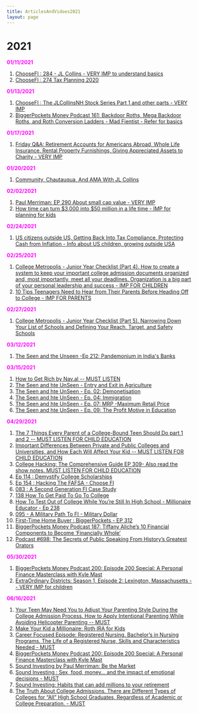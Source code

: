 ```yaml
---
title: ArticlesAndVidoes2021
layout: page
---
```


# 2021

<b style="color: magenta">01/11/2021</b>

1. [ChooseFI : 284 - JL Collins - VERY IMP to understand basics](https://www.youtube.com/watch?v=ObBS-ihFM7s)
2. [ChooseFI : 274 Tax Planning 2020](https://www.choosefi.com/tax-planning-2020-ep-274/)

<b style="color: magenta">01/13/2021</b>

1. [ChooseFI : The JLCollinsNH Stock Series Part 1 and other parts - VERY IMP](https://www.youtube.com/watch?v=MptrorLhEsc)
2. [BiggerPockets Money Podcast 161: Backdoor Roths, Mega Backdoor Roths, and Roth Conversion Ladders - Mad Fientist - Refer for basics](https://www.biggerpockets.com/blog/biggerpockets-money-podcast-161-mad-fientist)

<b style="color: magenta">01/17/2021</b>

1. [Friday Q&A: Retirement Accounts for Americans Abroad, Whole Life Insurance, Rental Property Furnishings, Giving Appreciated Assets to Charity - VERY IMP](https://podcasts.google.com/feed/aHR0cDovL3JhZGljYWxwZXJzb25hbGZpbmFuY2UubGlic3luLmNvbS9yc3M/episode/YjNmMGJlNWEtMGI3Mi00NDAxLWIwNTEtM2QxNjNkOGI1ZDll?hl=en&ved=2ahUKEwihwPem06PuAhUtZN8KHfj-ALQQjrkEegQIChAF&ep=6)

<b style="color: magenta">01/20/2021</b>

1. [Community, Chautauqua, And AMA With JL Collins](https://www.choosefi.com/036-community-chatauqua-ama-jl-collins/)

<b style="color: magenta">02/02/2021</b>

1. [Paul Merriman: EP 290 About small cap value - VERY IMP](https://www.choosefi.com/paul-merriman-ep-290/)
2. [How time can turn $3,000 into $50 million in a life time - IMP for planning for kids](https://paulmerriman.com/time-can-turn-3000-50-million/)


<b style="color: magenta">02/24/2021</b>

1. [US citizens outside US, Getting Back Into Tax Compliance, Protecting Cash from Inflation - Info about US children, growing outside USA](https://radicalpersonalfinance.libsyn.com/friday-qa-government-job-or-private-sector-getting-back-into-tax-compliance-protecting-cash-from-inflation-camper-or-hotel-traveling-while-on-maternity-leave-etc)

<b style="color: magenta">02/25/2021</b>

1. [College Metropolis - Junior Year Checklist (Part 4). How to create a system to keep your important college admission documents organized and, most importantly, meet all your deadlines. Organization is a big part of your personal leadership and success - IMP FOR CHILDREN](https://podcasts.google.com/feed/aHR0cHM6Ly9mZWVkcy5idXp6c3Byb3V0LmNvbS8xMTgyNzQzLnJzcw/episode/QnV6enNwcm91dC03OTc1MDMz?sa=X&ved=0CAUQkfYCahcKEwiQzZOAgYbvAhUAAAAAHQAAAAAQAQ)
2. [10 Tips Teenagers Need to Hear from Their Parents Before Heading Off to College - IMP FOR PARENTS](https://podcasts.google.com/feed/aHR0cHM6Ly9mZWVkcy5idXp6c3Byb3V0LmNvbS8xMTgyNzQzLnJzcw/episode/QnV6enNwcm91dC03ODQwMDA5?sa=X&ved=0CAUQkfYCahcKEwiQzZOAgYbvAhUAAAAAHQAAAAAQAQ)

<b style="color: magenta">02/27/2021</b>

1. [College Metropolis - Junior Year Checklist (Part 5). Narrowing Down Your List of Schools and Defining Your Reach, Target, and Safety Schools](https://www.collegemetropolis.com/junior-year-checklist-part-5-narrowing-down-your-list-of-schools-and-defining-your-reach-target-and-safety-schools-also-analyzing-admission-data-from-occidental-college-and-the-importance-of-attending-college-fairs/)

<b style="color: magenta">03/12/2021</b>

1. [The Seen and the Unseen -Ep 212: Pandemonium in India's Banks](https://podcasts.google.com/feed/aHR0cHM6Ly9zZWVudW5zZWVuLmxpYnN5bi5jb20v/episode/YTk5NDcwMWYtMTMyNy00NmQ5LWIzMjQtYmNiMzc3MDFjNmI3?sa=X&ved=0CAUQkfYCahcKEwiAuvWb-ZnvAhUAAAAAHQAAAAAQGw)

<b style="color: magenta">03/15/2021</b>

1. [How to Get Rich by Nav.al -- MUST LISTEN](https://nav.al/rich)
2. [The Seen and hte UnSeen - Entry and Exit in Agriculture](https://podcasts.google.com/feed/aHR0cHM6Ly9zZWVudW5zZWVuLmxpYnN5bi5jb20v/episode/NzgxMzUwMTU1MGYwNzliNDhkN2UxOTU0Mjg5MmIzMjM?sa=X&ved=0CAUQkfYCahcKEwiA_pKXiazvAhUAAAAAHQAAAAAQHA)
3. [The Seen and hte UnSeen - Ep. 02: Demonetisation](https://podcasts.google.com/feed/aHR0cHM6Ly9zZWVudW5zZWVuLmxpYnN5bi5jb20v/episode/ODM2ZDZjZWY4OWE0OTYyM2U0NWNiZjVmMTIzZjllOWQ?sa=X&ved=0CAUQkfYCahcKEwiA_pKXiazvAhUAAAAAHQAAAAAQHA)
4. [The Seen and hte UnSeen - Ep. 04: Immigration](https://podcasts.google.com/feed/aHR0cHM6Ly9zZWVudW5zZWVuLmxpYnN5bi5jb20v/episode/ZmJlMjM2OTcwMzQ1OTE4MGY1MTYzM2M4Yzk2MmM0YmU?sa=X&ved=0CAUQkfYCahcKEwiA_pKXiazvAhUAAAAAHQAAAAAQHA)
5. [The Seen and hte UnSeen - Ep. 07: MRP -Maximum Retail Price](https://podcasts.google.com/feed/aHR0cHM6Ly9zZWVudW5zZWVuLmxpYnN5bi5jb20v/episode/N2E3ZWM4NzNiMzExZjEyNmU1NzgyZDE1ZmQ2MDAzNGE?sa=X&ved=0CAUQkfYCahcKEwiA_pKXiazvAhUAAAAAHQAAAAAQHA)
6. [The Seen and hte UnSeen - Ep. 09: The Profit Motive in Education](https://podcasts.google.com/feed/aHR0cHM6Ly9zZWVudW5zZWVuLmxpYnN5bi5jb20v/episode/MDdiZGMxYjBmNzQ2YjU4NThiMWFiYjdkYjg0NWNlNTg?sa=X&ved=0CAUQkfYCahcKEwiA_pKXiazvAhUAAAAAHQAAAAAQHA)

<b style="color: magenta">04/29/2021</b>

1. [The 7 Things Every Parent of a College-Bound Teen Should Do part 1 and 2 -- MUST LISTEN FOR CHILD EDUCATION](https://www.collegemetropolis.com/the-7-things-every-parent-of-a-college-bound-teen-should-do-advice-from-a-college-professor-part-1/)
2. [Important Differences Between Private and Public Colleges and Universities, and How Each Will Affect Your Kid  -- MUST LISTEN FOR CHILD EDUCATION](https://www.collegemetropolis.com/important-differences-between-private-and-public-colleges-and-universities-and-how-each-will-affect-your-kid-part-1/)
3. [College Hacking: The Comprehensive Guide EP 309- Also read the show notes. MUST LISTEN FOR CHILD EDUCATION](https://www.choosefi.com/colleg-hacking-the-comprehensive-guide-stereo-live-qa-ep-309/)
4. [Ep 114 : Demystify College Scholarships](https://www.choosefi.com/114-how-to-get-college-scholarships/)
5. [Ep 154 : Hacking The FAFSA - Choose FI](https://www.choosefi.com/hacking-the-fafsa/)
6. [083 : A Second Generation FI Case Study](https://www.choosefi.com/083-second-generation-fi-cody-berman/)
7. [138 How To Get Paid To Go To College ](https://www.choosefi.com/get-paid-to-go-to-college/)
8. [How To Test Out of College While You’re Still In High School - Millionaire Educator - Ep 238](https://www.choosefi.com/how-to-test-out-of-college-while-youre-still-in-high-school-millionaire-educator-ep-238/)
9. [095 - A Military Path To FI - Military Dollar](https://www.choosefi.com/095-military-dollar/)
10. [First-Time Home Buyer : BiggerPockets - EP 312](https://www.choosefi.com/first-time-home-buyer-biggerpockets-ep-312/)
11. [BiggerPockets Money Podcast 187: Tiffany Aliche’s 10 Financial Components to Become ‘Financially Whole’](https://www.biggerpockets.com/blog/biggerpockets-money-podcast-187-tiffany)
12. [Podcast #698: The Secrets of Public Speaking From History’s Greatest Orators](https://www.artofmanliness.com/articles/guide-to-effective-public-speaking/)


<b style="color: magenta">05/30/2021</b>

1. [BiggerPockets Money Podcast 200: Episode 200 Special: A Personal Finance Masterclass with Kyle Mast](https://www.biggerpockets.com/blog/biggerpockets-money-podcast-kyle-mast)
2. [ExtraOrdinary Districts: Season 1, Episode 2: Lexington, Massachusetts -- VERY IMP for children](https://edtrust.org/extraordinary-districts/extraordinary-districts-episode-2-lexington-massachusetts/)

<b style="color: magenta">06/16/2021</b>

1. [Your Teen May Need You to Adjust Your Parenting Style During the College Admission Process. How to Apply Intentional Parenting While Avoiding Helicopter Parenting -- MUST](https://www.collegemetropolis.com/how-to-use-intentional-parenting-to-be-the-person-your-college-bound-teen-needs-you-to-be/)
2. [Make Your Kid a Millionaire: Roth IRA for Kids](https://www.choosefi.com/make-your-kid-a-millionaire-roth-ira-for-kids/)
3. [Career Focused Episode: Registered Nursing. Bachelor’s in Nursing Programs. The Life of a Registered Nurse, Skills and Characteristics Needed - MUST](https://www.collegemetropolis.com/career-focused-episode-registered-nursing-bachelors-in-nursing-programs-the-life-of-a-registered-nurse-skills-and-characteristics-needed-required-education-pay-employment-prospects-and-other-important-data/)
4. [BiggerPockets Money Podcast 200: Episode 200 Special: A Personal Finance Masterclass with Kyle Mast](https://www.biggerpockets.com/blog/biggerpockets-money-podcast-kyle-mast)
5. [Sound Investing by Paul Merriman: Be the Market](https://podcasts.apple.com/us/podcast/be-the-market/id1464038604?i=1000523570951)
6. [Sound Investing : Sex, food, money... and the impact of emotional decisions - MUST](https://podcasts.apple.com/us/podcast/sex-food-money-and-the-impact-of-emotional-decisions/id1464038604?i=1000523150636)
7. [Sound Investing:  Habits that can add millions to your retirement](https://podcasts.apple.com/us/podcast/habits-that-can-add-millions-to-your-retirement/id1464038604?i=1000520257367)
8. [The Truth About College Admissions. There are Different Types of Colleges for “All” High School Graduates, Regardless of Academic or College Preparation.  - MUST](https://www.collegemetropolis.com/the-truth-about-college-admissions-there-are-different-types-of-colleges-for-all-high-school-graduates-regardless-of-academic-or-college-preparation-columbia-university-boston-college-university-of-oregon-southwestern-u-and-miami/)
